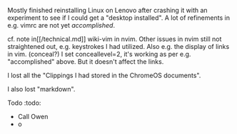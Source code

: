 Mostly finished reinstalling Linux on Lenovo after crashing it with an experiment to see if I could get a "desktop installed". A lot of refinements in e.g. vimrc are not yet *accomplished*. 

cf. note in[[/technical.md]] wiki-vim in nvim. Other issues in nvim still not straightened out, e.g. keystrokes I had utilized. Also e.g. the display of links in vim. (conceal?) I set conceallevel=2, it's working as per e.g. "accomplished" above. But it doesn't affect the links. 

I lost all the "Clippings I had stored in the ChromeOS documents". 

I also lost "markdown".

Todo :todo:

- Call Owen 
-  o
